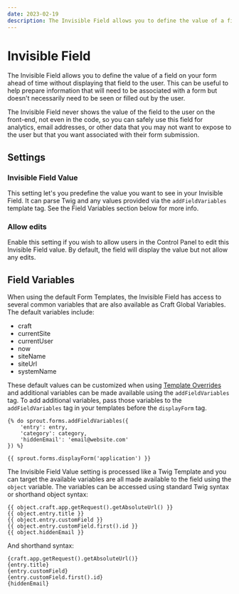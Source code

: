 ```yaml
---
date: 2023-02-19
description: The Invisible Field allows you to define the value of a field on your form ahead of time without displaying that field to the user.
---
```


# Invisible Field

The Invisible Field allows you to define the value of a field on your form ahead of time without displaying that field to the user. This can be useful to help prepare information that will need to be associated with a form but doesn't necessarily need to be seen or filled out by the user.

The Invisible Field never shows the value of the field to the user on the front-end, not even in the code, so you can safely use this field for analytics, email addresses, or other data that you may not want to expose to the user but that you want associated with their form submission.

## Settings

### Invisible Field Value

This setting let's you predefine the value you want to see in your Invisible Field. It can parse Twig and any values provided via the `addFieldVariables` template tag. See the Field Variables section below for more info.

### Allow edits

Enable this setting if you wish to allow users in the Control Panel to edit this Invisible Field value. By default, the field will display the value but not allow any edits.

## Field Variables

When using the default Form Templates, the Invisible Field has access to several common variables that are also available as Craft Global Variables. The default variables include:

- craft
- currentSite
- currentUser
- now
- siteName
- siteUrl
- systemName

These default values can be customized when using [Template Overrides](./template-overrides.md) and additional variables can be made available using the `addFieldVariables` tag. To add additional variables, pass those variables to the `addFieldVariables` tag in your templates before the `displayForm` tag.

``` twig
{% do sprout.forms.addFieldVariables({
    'entry': entry,
    'category': category,
    'hiddenEmail': 'email@website.com'
}) %}

{{ sprout.forms.displayForm('application') }}
```

The Invisible Field Value setting is processed like a Twig Template and you can target the available variables are all made available to the field using the `object` variable. The variables can be accessed using standard Twig syntax or shorthand object syntax:

``` twig
{{ object.craft.app.getRequest().getAbsoluteUrl() }}
{{ object.entry.title }}
{{ object.entry.customField }}
{{ object.entry.customField.first().id }}
{{ object.hiddenEmail }}
```

And shorthand syntax:

``` twig
{craft.app.getRequest().getAbsoluteUrl()}
{entry.title}
{entry.customField}
{entry.customField.first().id}
{hiddenEmail}
```
